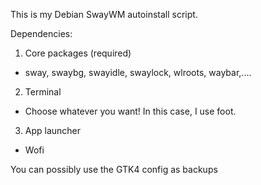 This is my Debian SwayWM autoinstall script.

Dependencies:

1. Core packages (required)
 - sway, swaybg, swayidle, swaylock, wlroots,
waybar,....

2. Terminal
 - Choose whatever you want! In this case, I use foot.

3. App launcher
 - Wofi

You can possibly use the GTK4 config as backups

